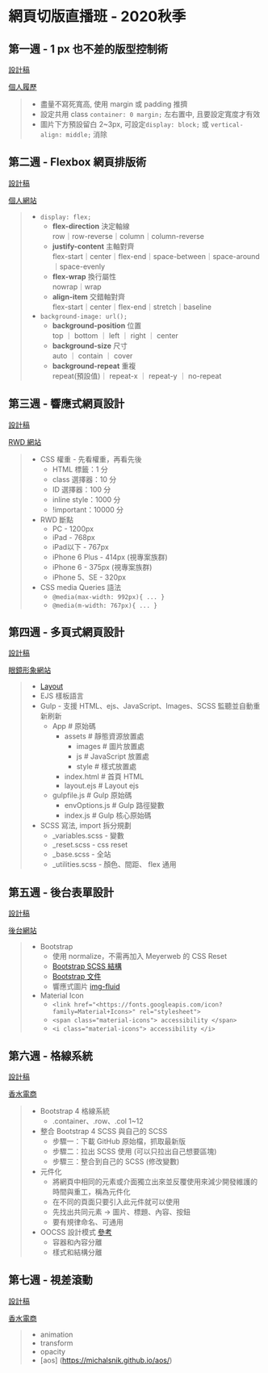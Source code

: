 # 網頁切版直播班 - 2020秋季

## 第一週 - 1 px 也不差的版型控制術
[設計稿](https://xd.adobe.com/view/0f1c0abb-4063-4ed0-96b1-452f520f878b-5a4f/)

[個人履歷 ](https://ashley-yu.github.io/LiveCourse2020/week01/index.html)
> - 盡量不寫死寬高, 使用 margin 或 padding 推擠
> - 設定共用 class `container: 0 margin;` 左右置中, 且要設定寬度才有效
> - 圖片下方預設留白 2~3px, 可設定`display: block;` 或 `vertical-align: middle;` 消除

## 第二週 - Flexbox 網頁排版術
[設計稿](https://xd.adobe.com/view/3d28af46-ac66-480d-a9a5-4b07454e6f79-687b/)

[個人網站](https://ashley-yu.github.io/LiveCourse2020/week02/index.html)
>- `display: flex;`
>	- **flex-direction** 決定軸線 <br>
> row｜row-reverse｜column｜column-reverse
>	- **justify-content** 主軸對齊 <br>
> flex-start｜center｜flex-end｜space-between｜space-around｜space-evenly
>	- **flex-wrap** 換行屬性 <br>
> nowrap｜wrap
>	- **align-item** 交錯軸對齊 <br>
> flex-start｜center｜flex-end｜stretch｜baseline
> - `background-image: url();`
>	- **background-position** 位置 <br>
> top ｜ bottom ｜ left ｜ right ｜ center
>	- **background-size** 尺寸 <br>
> auto ｜ contain ｜ cover
>	- **background-repeat** 重複 <br>
> repeat(預設值)｜ repeat-x ｜ repeat-y ｜ no-repeat

## 第三週 - 響應式網頁設計
[設計稿](https://xd.adobe.com/view/8b7a73f4-31ab-4b10-a946-00fc87dfd96e-de29/flow)

[RWD 網站](https://ashley-yu.github.io/LiveCourse2020/week03/index.html)
>- CSS 權重 - 先看權重，再看先後
>	- HTML 標籤：1 分
>	- class 選擇器：10 分
>	- ID 選擇器：100 分
>	- inline style：1000 分
>	- !important：10000 分
>- RWD 斷點
>	- PC - 1200px
>	- iPad - 768px
>	- iPad以下 - 767px
>	- iPhone 6 Plus - 414px (視專案族群)
>	- iPhone 6 - 375px (視專案族群)
>	- iPhone 5、SE - 320px
>- CSS media Queries 語法
>	- `
  @media(max-width: 992px){
    ...
  }
  `
>	- `
  @media(m-width: 767px){
    ...
  }
  `
  
## 第四週 - 多頁式網頁設計
[設計稿](https://xd.adobe.com/view/8b7a73f4-31ab-4b10-a946-00fc87dfd96e-de29/flow)

[眼鏡形象網站](https://ashley-yu.github.io/LiveCourse2020/week04/dist/index.html)
>- [Layout](https://cacoo.com/diagrams/fWdDuMY0WrfI0im7/CD531)
>- EJS 樣板語言
>- Gulp - 支援 HTML、ejs、JavaScript、Images、SCSS 監聽並自動重新刷新
>	- App # 原始碼
>	  - assets # 靜態資源放置處
>	    - images # 圖片放置處
>   	- js # JavaScript 放置處
>	    - style # 樣式放置處
>	  - index.html # 首頁 HTML
>	  - layout.ejs # Layout ejs
>	- gulpfile.js # Gulp 原始碼
>	  - envOptions.js # Gulp 路徑變數
>	  - index.js # Gulp 核心原始碼
>- SCSS 寫法, import 拆分規劃
>	- _variables.scss - 變數
>	- _reset.scss - css reset
>	- _base.scss - 全站
>	- _utilities.scss - 顏色、間距、 flex 通用

## 第五週 - 後台表單設計
[設計稿](https://xd.adobe.com/view/bd869667-ead5-4620-4329-ee0709cfef9e-cbb7/grid)

[後台網站](https://ashley-yu.github.io/LiveCourse2020/week05/dist/assignment.html)
>- Bootstrap
>	- 使用 normalize，不需再加入 Meyerweb 的 CSS Reset
>	- [Bootstrap SCSS 結構](https://github.com/twbs/bootstrap/tree/main/scss)
>	- [Bootstrap 文件](https://bootstrap.hexschool.com/docs/4.2/getting-started/introduction/)
>	- 響應式圖片 [img-fluid](https://bootstrap.hexschool.com/docs/4.2/content/images/)
>- Material Icon
>	- `<link href="<https://fonts.googleapis.com/icon?family=Material+Icons>" rel="stylesheet">`
>	- `<span class="material-icons">
      accessibility
    </span>
    `
>	- `<i class="material-icons">
      accessibility
    </i>
    `

## 第六週 - 格線系統
[設計稿](https://xd.adobe.com/view/dc5ebe5c-3e56-4981-a010-158b5ded0e72-890d/grid/)

[香水電商](https://ashley-yu.github.io/LiveCourse2020/week06/dist/index.html)
>- Bootstrap 4 格線系統
>	- .container、.row、.col 1~12
>- 整合 Bootstrap 4 SCSS 與自己的 SCSS
>	- 步驟一：下載 GitHub 原始檔，抓取最新版
>	- 步驟二：拉出 SCSS 使用 (可以只拉出自己想要區塊)
>	- 步驟三：整合到自己的 SCSS (修改變數)
>- 元件化
>	- 將網頁中相同的元素或介面獨立出來並反覆使用來減少開發維護的時間與重工，稱為元件化
>	- 在不同的頁面只要引入此元件就可以使用
>	- 先找出共同元素 → 圖片、標題、內容、按鈕
>	- 要有規律命名、可通用
>- OOCSS 設計模式 [參考](https://medium.com/@alice0050722/bootstrap-%E8%A8%AD%E8%A8%88%E6%A8%A1%E5%BC%8F-oocss-ba27173f578b)
>	- 容器和內容分離
>	- 樣式和結構分離

## 第七週 - 視差滾動
[設計稿](https://xd.adobe.com/view/08ed586b-17ef-45c1-525f-be5513e81e53-7edc/)

[香水電商](https://ashley-yu.github.io/LiveCourse2020/week07/dist/index.html)
>- animation
>- transform
>- opacity
>- [aos] (https://michalsnik.github.io/aos/)
